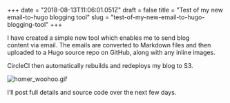 +++
date = "2018-08-13T11:06:01.051Z"
draft = false
title = "Test of my new email-to-hugo blogging tool"
slug = "test-of-my-new-email-to-hugo-blogging-tool"
+++

I have created a simple new tool which enables me to send blog  
content via email. The emails are converted to Markdown files and then  
uploaded to a Hugo source repo on GitHub, along with any inline images.

CircleCI then automatically rebuilds and redeploys my blog to S3.

![homer_woohoo.gif](/images/2018/08/13/homer_woohoo.gif)

I’ll post full details and source code over the next few days.
